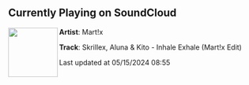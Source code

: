 ## Currently Playing on SoundCloud

[<img align="left" width="100" src="https://i1.sndcdn.com/artworks-iU6DW8sOWvH9wIBH-eMQHnw-t500x500.jpg">](https://soundcloud.com/mart-x-dj/skrillex-aluna-kito-inhale-exhale-martx-edit?in=saxurn/sets/tmp/)

**Artist**: Mart!x 

**Track**: Skrillex, Aluna & Kito - Inhale Exhale (Mart!x Edit)

Last updated at 05/15/2024 08:55
